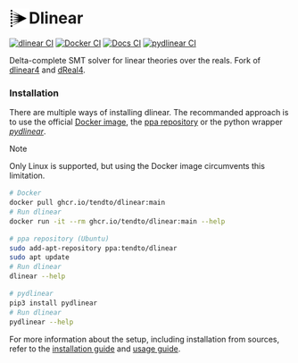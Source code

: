 # <img alt="Icon" src="docs/_static/logo.svg" align="left" width="35" height="35"> Dlinear

[![dlinear CI](https://github.com/TendTo/dlinear/actions/workflows/dlinear.yml/badge.svg)](https://github.com/TendTo/dlinear/actions/workflows/dlinear.yml)
[![Docker CI](https://github.com/TendTo/dlinear/actions/workflows/docker.yml/badge.svg)](https://github.com/TendTo/dlinear/pkgs/container/dlinear)
[![Docs CI](https://github.com/TendTo/dlinear/actions/workflows/docs.yml/badge.svg)](https://tendto.github.io/dlinear/)
[![pydlinear CI](https://github.com/TendTo/dlinear/actions/workflows/pydlinear.yml/badge.svg)](https://pypi.org/project/pydlinear)

Delta-complete SMT solver for linear theories over the reals.
Fork of [dlinear4](https://github.com/martinjos/dlinear4) and [dReal4](https://github.com/dreal/dreal4).

### Installation

There are multiple ways of installing dlinear.
The recommanded approach is to use the official [Docker image](https://github.com/TendTo/dlinear/pkgs/container/dlinear), the [ppa repository](https://launchpad.net/~tendto/+archive/ubuntu/dlinear) or the python wrapper [_pydlinear_](https://pypi.org/project/pydlinear).

> [!Note]  
> Only Linux is supported, but using the Docker image circumvents this limitation.

```bash
# Docker
docker pull ghcr.io/tendto/dlinear:main
# Run dlinear
docker run -it --rm ghcr.io/tendto/dlinear:main --help
```

```bash
# ppa repository (Ubuntu)
sudo add-apt-repository ppa:tendto/dlinear
sudo apt update
# Run dlinear
dlinear --help
```

```bash
# pydlinear
pip3 install pydlinear
# Run dlinear
pydlinear --help
```

For more information about the setup, including installation from sources, refer to the [installation guide](docs/Installation.md) and [usage guide](docs/Usage.md).
